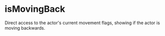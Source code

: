 # isMovingBack

Direct access to the actor's current movement flags, showing if the actor is moving backwards.
